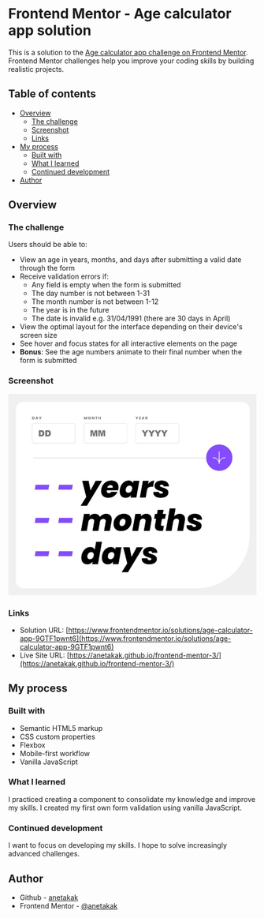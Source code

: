 # Frontend Mentor - Age calculator app solution

This is a solution to the [Age calculator app challenge on Frontend Mentor](https://www.frontendmentor.io/challenges/age-calculator-app-dF9DFFpj-Q). Frontend Mentor challenges help you improve your coding skills by building realistic projects. 

## Table of contents

- [Overview](#overview)
  - [The challenge](#the-challenge)
  - [Screenshot](#screenshot)
  - [Links](#links)
- [My process](#my-process)
  - [Built with](#built-with)
  - [What I learned](#what-i-learned)
  - [Continued development](#continued-development)
- [Author](#author)

## Overview

### The challenge

Users should be able to:

- View an age in years, months, and days after submitting a valid date through the form
- Receive validation errors if:
  - Any field is empty when the form is submitted
  - The day number is not between 1-31
  - The month number is not between 1-12
  - The year is in the future
  - The date is invalid e.g. 31/04/1991 (there are 30 days in April)
- View the optimal layout for the interface depending on their device's screen size
- See hover and focus states for all interactive elements on the page
- **Bonus**: See the age numbers animate to their final number when the form is submitted

### Screenshot

![](./screenshot.jpg)

### Links

- Solution URL: [https://www.frontendmentor.io/solutions/age-calculator-app-9GTF1pwnt6](https://www.frontendmentor.io/solutions/age-calculator-app-9GTF1pwnt6)
- Live Site URL: [https://anetakak.github.io/frontend-mentor-3/](https://anetakak.github.io/frontend-mentor-3/)

## My process

### Built with

- Semantic HTML5 markup
- CSS custom properties
- Flexbox
- Mobile-first workflow
- Vanilla JavaScript

### What I learned

I practiced creating a component to consolidate my knowledge and improve my skills. I created my first own form validation
using vanilla JavaScript.
### Continued development

I want to focus on developing my skills. I hope to solve increasingly advanced challenges.

## Author

- Github - [anetakak](https://github.com/anetakak)
- Frontend Mentor - [@anetakak](https://www.frontendmentor.io/profile/anetakak)